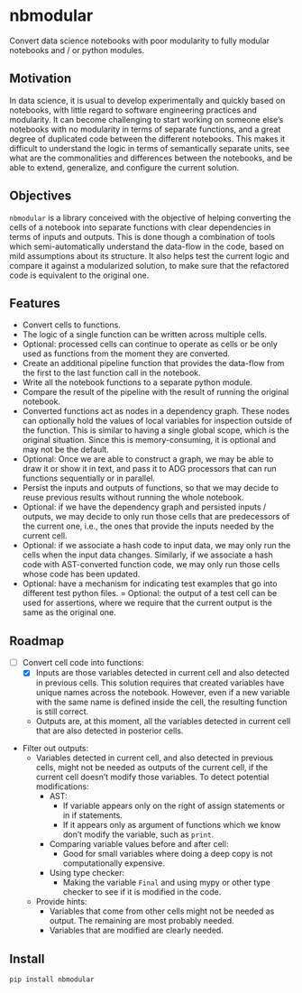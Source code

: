 nbmodular
================

<!-- WARNING: THIS FILE WAS AUTOGENERATED! DO NOT EDIT! -->

Convert data science notebooks with poor modularity to fully modular
notebooks and / or python modules.

## Motivation

In data science, it is usual to develop experimentally and quickly based
on notebooks, with little regard to software engineering practices and
modularity. It can become challenging to start working on someone else’s
notebooks with no modularity in terms of separate functions, and a great
degree of duplicated code between the different notebooks. This makes it
difficult to understand the logic in terms of semantically separate
units, see what are the commonalities and differences between the
notebooks, and be able to extend, generalize, and configure the current
solution.

## Objectives

`nbmodular` is a library conceived with the objective of helping
converting the cells of a notebook into separate functions with clear
dependencies in terms of inputs and outputs. This is done though a
combination of tools which semi-automatically understand the data-flow
in the code, based on mild assumptions about its structure. It also
helps test the current logic and compare it against a modularized
solution, to make sure that the refactored code is equivalent to the
original one.

## Features

- Convert cells to functions.
- The logic of a single function can be written across multiple cells.
- Optional: processed cells can continue to operate as cells or be only
  used as functions from the moment they are converted.
- Create an additional pipeline function that provides the data-flow
  from the first to the last function call in the notebook.
- Write all the notebook functions to a separate python module.
- Compare the result of the pipeline with the result of running the
  original notebook.
- Converted functions act as nodes in a dependency graph. These nodes
  can optionally hold the values of local variables for inspection
  outside of the function. This is similar to having a single global
  scope, which is the original situation. Since this is
  memory-consuming, it is optional and may not be the default.
- Optional: Once we are able to construct a graph, we may be able to
  draw it or show it in text, and pass it to ADG processors that can run
  functions sequentially or in parallel.
- Persist the inputs and outputs of functions, so that we may decide to
  reuse previous results without running the whole notebook.
- Optional: if we have the dependency graph and persisted inputs /
  outputs, we may decide to only run those cells that are predecessors
  of the current one, i.e., the ones that provide the inputs needed by
  the current cell.
- Optional: if we associate a hash code to input data, we may only run
  the cells when the input data changes. Similarly, if we associate a
  hash code with AST-converted function code, we may only run those
  cells whose code has been updated.
- Optional: have a mechanism for indicating test examples that go into
  different test python files. = Optional: the output of a test cell can
  be used for assertions, where we require that the current output is
  the same as the original one.

## Roadmap

- [ ] Convert cell code into functions:
  - [x] Inputs are those variables detected in current cell and also
    detected in previous cells. This solution requires that created
    variables have unique names across the notebook. However, even if a
    new variable with the same name is defined inside the cell, the
    resulting function is still correct.
  - Outputs are, at this moment, all the variables detected in current
    cell that are also detected in posterior cells.
- Filter out outputs:
  - Variables detected in current cell, and also detected in previous
    cells, might not be needed as outputs of the current cell, if the
    current cell doesn’t modify those variables. To detect potential
    modifications:
    - AST:
      - If variable appears only on the right of assign statements or in
        if statements.
      - If it appears only as argument of functions which we know don’t
        modify the variable, such as `print`.
    - Comparing variable values before and after cell:
      - Good for small variables where doing a deep copy is not
        computationally expensive.
    - Using type checker:
      - Making the variable `Final` and using mypy or other type checker
        to see if it is modified in the code.
  - Provide hints:
    - Variables that come from other cells might not be needed as
      output. The remaining are most probably needed.
    - Variables that are modified are clearly needed.

## Install

``` sh
pip install nbmodular
```
